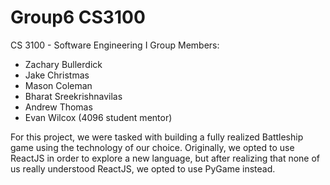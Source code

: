# Group6 CS3100

CS 3100 - Software Engineering I
Group Members:
- Zachary Bullerdick
- Jake Christmas
- Mason Coleman
- Bharat Sreekrishnavilas
- Andrew Thomas
- Evan Wilcox (4096 student mentor)

For this project, we were tasked with building a fully realized Battleship game using the technology of our choice. Originally, we opted to use ReactJS in order to explore a new language, but after realizing that none of us really understood ReactJS, we opted to use PyGame instead.
